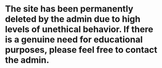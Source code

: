 # The site has been permanently deleted by the admin due to high levels of unethical behavior. If there is a genuine need for educational purposes, please feel free to contact the admin.
